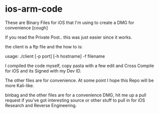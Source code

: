 # ios-arm-code

These are Binary Files for iOS that I'm using to create a DMG for convenience [cough]

If you read the Private Post.. this was just easier since it works.

the client is a ftp file and the how to is:

usage: ./client [-p port] [-h hostname] -f filename

I compiled the code myself, copy pasta with a few edit and Cross Compile for iOS and its Signed with my Dev ID.

The other files are for convenience. At some point I hope this Repo will be more Kali-like.

binbag and the other files are for a convenience DMG, hit me up a pull request if you've got interesting source or other stuff to pull in for iOS Research and Reverse Engineering.










